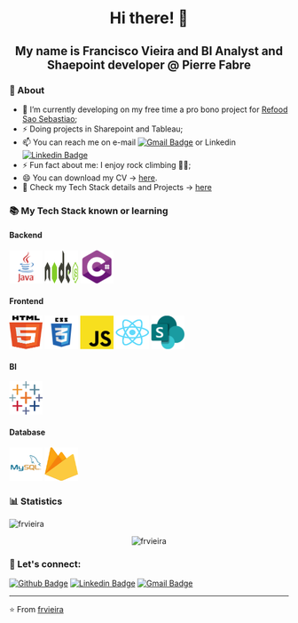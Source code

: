 <p align="center">
  <h1 align="center">  Hi there! 👋</h1>
  <h2 align="center">  My name is Francisco Vieira and BI Analyst and Shaepoint developer @ Pierre Fabre</h2> 
</p>

### 🧐 About
- 🔭 I’m currently developing on my free time a pro bono project for [Refood Sao Sebastiao](https://www.facebook.com/refoodsaosebastiao/ "Refood Sao Sebastiao");
- ⚡ Doing projects in Sharepoint and Tableau;
- 📫 You can reach me on e-mail [![Gmail Badge](https://img.shields.io/badge/-Gmail-c14438?style=flat-square&logo=Gmail&logoColor=white&link=mailto:fvieiradev@gmail.com)](mailto:fvieiradev@gmail.com) or Linkedin [![Linkedin Badge](https://img.shields.io/badge/-LinkedIn-blue?style=flat-square&logo=Linkedin&logoColor=white&link=https://www.linkedin.com/in/frfvieira)](https://www.linkedin.com/in/frfvieira)
- ⚡ Fun fact about me: I enjoy rock climbing 🧗🏻;
- 😄 You can download my CV -> [here](https://github.com/frvieira/frvieira/blob/master/resources/Vieira_Francisco_eng.pdf "here").
- 📄 Check my Tech Stack details and Projects -> [here](https://github.com/frvieira/frvieira/blob/master/resources/technicalSkills.md "here")


### 📚 My Tech Stack known or learning

#### Backend
<p align="left">
<img src="https://github.com/frvieira/frvieira/blob/master/icons/java-logo.svg" alt="java" width="60" height="60"/>
<img src="https://github.com/frvieira/frvieira/blob/master/icons/nodejs-logo.svg" alt="nodejs" width="60" height="60"/>
<img src="https://github.com/frvieira/frvieira/blob/master/icons/csharp_logo.svg" alt="nodejs" width="60" height="60"/>
</p>

#### Frontend
<p align="left">
<img src="https://github.com/frvieira/frvieira/blob/master/icons/html5-logo.svg" alt="html5" width="60" height="60"/>
<img src="https://github.com/frvieira/frvieira/blob/master/icons/css3-logo.svg" alt="css3" width="60" height="60"/>
<img src="https://github.com/frvieira/frvieira/blob/master/icons/javascript-logo.svg" alt="javascript" width="60" height="60"/>
<img src="https://github.com/frvieira/frvieira/blob/master/icons/react-logo.svg" alt="react" width="60" height="60"/>
<img src="https://github.com/frvieira/frvieira/blob/master/icons/microsoft-sharepoint_logo.svg" alt="nodejs" width="60" height="60"/>
</p>

#### BI
<p align="left">
<img src="https://github.com/frvieira/frvieira/blob/master/icons/tableau_logo.svg" alt="java" width="60" height="60"/>
</p>

#### Database
<p align="left">
<img src="https://github.com/frvieira/frvieira/blob/master/icons/mysql-logo.svg" alt="mysql" width="60" height="60"/>
<img src="https://github.com/frvieira/frvieira/blob/master/icons/firebase-logo.svg" alt="firebase" width="60" height="60"/>
</p>

### 📊 Statistics
<p align="left"> <img src="https://komarev.com/ghpvc/?username=frvieira" alt="frvieira" /></p>
<p align="center"><img src="https://github-readme-stats.vercel.app/api?username=frvieira&show_icons=true" alt="frvieira" /></p>

### 🎯 Let's connect:
[![Github Badge](https://img.shields.io/badge/-Github-000?style=flat-square&logo=Github&logoColor=white&link=https://github.com/frvieira)](https://github.com/frvieira)
[![Linkedin Badge](https://img.shields.io/badge/-LinkedIn-blue?style=flat-square&logo=Linkedin&logoColor=white&link=https://www.linkedin.com/in/frvieira)](https://www.linkedin.com/in/frfvieira)
[![Gmail Badge](https://img.shields.io/badge/-Gmail-c14438?style=flat-square&logo=Gmail&logoColor=white&link=mailto:fvieiradevl@gmail.com)](mailto:fvieiradev@gmail.com)

---

⭐️ From [frvieira](https://github.com/frvieira)
